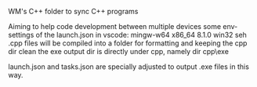 WM's C++ folder to sync C++ programs

Aiming to help code development between multiple devices
some env-settings of the launch.json in vscode:
    mingw-w64
    x86_64
    8.1.0
    win32
    seh
.cpp files will be compiled into a folder for formatting and keeping the cpp dir clean
the exe output dir is directly under cpp, namely dir cpp\exe

launch.json and tasks.json are specially adjusted to output .exe files in this way.